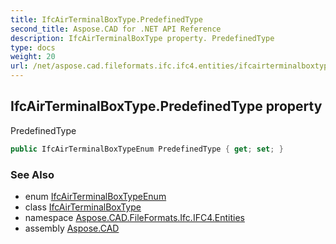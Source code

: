 ```yaml
---
title: IfcAirTerminalBoxType.PredefinedType
second_title: Aspose.CAD for .NET API Reference
description: IfcAirTerminalBoxType property. PredefinedType
type: docs
weight: 20
url: /net/aspose.cad.fileformats.ifc.ifc4.entities/ifcairterminalboxtype/predefinedtype/
---
```

## IfcAirTerminalBoxType.PredefinedType property

PredefinedType

```csharp
public IfcAirTerminalBoxTypeEnum PredefinedType { get; set; }
```

### See Also

* enum [IfcAirTerminalBoxTypeEnum](../../../aspose.cad.fileformats.ifc.ifc4.types/ifcairterminalboxtypeenum/)
* class [IfcAirTerminalBoxType](../)
* namespace [Aspose.CAD.FileFormats.Ifc.IFC4.Entities](../../ifcairterminalboxtype/)
* assembly [Aspose.CAD](../../../)


